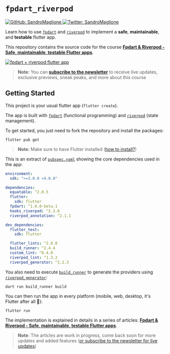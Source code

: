 # `fpdart_riverpod`


<p>
  <a href="https://github.com/SandroMaglione">
    <img alt="GitHub: SandroMaglione" src="https://img.shields.io/github/followers/SandroMaglione?label=Follow&style=social" target="_blank" />
  </a>
  <a href="https://twitter.com/SandroMaglione">
    <img alt="Twitter: SandroMaglione" src="https://img.shields.io/twitter/follow/SandroMaglione.svg?style=social" target="_blank" />
  </a>
</p>

Learn how to use [`fpdart`](https://pub.dev/packages/fpdart) and [`riverpod`](https://pub.dev/packages/riverpod) to implement a **safe**, **maintainable**, and **testable** flutter app.

This repository contains the source code for the course [**Fpdart & Riverpod - Safe, maintainable, testable Flutter apps**](https://www.sandromaglione.com/course/fpdart-riverpod-develop-flutter-app).

[![fpdart + riverpod flutter app](https://www.sandromaglione.com/_next/image?url=%2Fstatic%2Fimages%2Fcovers%2Ffpdart-riverpod-develop-flutter-app.webp&w=3840&q=75)](https://www.sandromaglione.com/course/fpdart-riverpod-develop-flutter-app)

> **Note**: You can [**subscribe to the newsletter**](https://www.sandromaglione.com/newsletter) to receive live updates, exclusive previews, sneak peaks, and more about this course 

## Getting Started

This project is your usual flutter app (`flutter create`).

The app is built with [`fpdart`](https://pub.dev/packages/fpdart) (functional programming) and [`riverpod`](https://pub.dev/packages/riverpod) (state management).

To get started, you just need to fork the repository and install the packages:

```shell
flutter pub get
```

> **Note**: Make sure to have Flutter installed ([how to install?](https://docs.flutter.dev/get-started/install))

This is an extract of [`pubspec.yaml`](./pubspec.yaml) showing the core dependencies used in the app:

```yaml
environment:
  sdk: ">=3.0.0 <4.0.0"

dependencies:
  equatable: ^2.0.5
  flutter:
    sdk: flutter
  fpdart: ^1.0.0-beta.1
  hooks_riverpod: ^2.3.6
  riverpod_annotation: ^2.1.1

dev_dependencies:
  flutter_test:
    sdk: flutter

  flutter_lints: ^2.0.0
  build_runner: ^2.4.4
  custom_lint: ^0.4.0
  riverpod_lint: ^1.3.2
  riverpod_generator: ^2.2.3
```

You also need to execute [`build_runner`](https://pub.dev/packages/build_runner) to generate the providers using [`riverpod_generator`](https://pub.dev/packages/riverpod_generator):

```shell
dart run build_runner build
```

You can then run the app in every platform (mobile, web, desktop, it's Flutter after all 🎯):

```shell
flutter run
```

The implementation is explained in details in a series of articles: [**Fpdart & Riverpod - Safe, maintainable, testable Flutter apps**](https://www.sandromaglione.com/course/fpdart-riverpod-develop-flutter-app).

> **Note**: The articles are work in progress, come back soon for more updates and added features ([or subscribe to the newsletter for live updates](https://www.sandromaglione.com/newsletter))